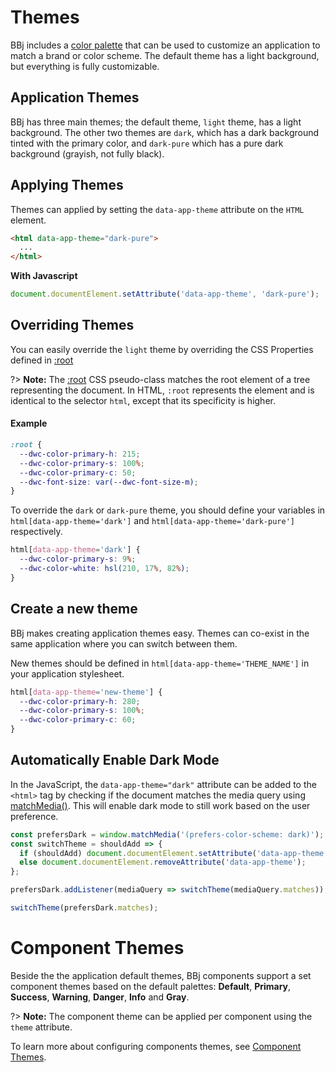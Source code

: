 # Themes

BBj includes a [color palette](/theme-engine/colors?id=the-palette) that can be used to customize an application to match a brand or color scheme. The default theme has a light background, but everything is fully customizable.

## Application Themes

BBj has three main themes; the default theme, `light` theme, has a light background. The other two themes are `dark`, which has a dark background tinted with the primary color, and `dark-pure` which has a pure dark background (grayish, not fully black).

## Applying Themes

Themes can applied by setting the `data-app-theme` attribute on the `HTML` element.

```html
<html data-app-theme="dark-pure">
  ...
</html>
```

**With Javascript**

```javascript
document.documentElement.setAttribute('data-app-theme', 'dark-pure');
```

## Overriding Themes

You can easily override the `light` theme by overriding the CSS Properties defined in [:root](https://developer.mozilla.org/en-US/docs/Web/CSS/:root)

?> **Note:** The [:root](https://developer.mozilla.org/en-US/docs/Web/CSS/:root) CSS pseudo-class matches the root element of a tree representing the document. In HTML, `:root` represents the <html> element and is identical to the selector `html`, except that its specificity is higher.

#### Example

```css
:root {
  --dwc-color-primary-h: 215;
  --dwc-color-primary-s: 100%;
  --dwc-color-primary-c: 50;
  --dwc-font-size: var(--dwc-font-size-m);
}
```

To override the `dark` or `dark-pure` theme, you should define your variables in `html[data-app-theme='dark']` and `html[data-app-theme='dark-pure']` respectively.

```css
html[data-app-theme='dark'] {
  --dwc-color-primary-s: 9%;
  --dwc-color-white: hsl(210, 17%, 82%);
}
```

## Create a new theme

BBj makes creating application themes easy. Themes can co-exist in the same application where you can switch between them.

New themes should be defined in `html[data-app-theme='THEME_NAME']` in your application stylesheet.

```css
html[data-app-theme='new-theme'] {
  --dwc-color-primary-h: 280;
  --dwc-color-primary-s: 100%;
  --dwc-color-primary-c: 60;
}
```

## Automatically Enable Dark Mode

In the JavaScript, the `data-app-theme="dark"` attribute can be added to the `<html>` tag by checking if the document matches the media query using [matchMedia()](https://developer.mozilla.org/en-US/docs/Web/API/Window/matchMedia). This will enable dark mode to still work based on the user preference.

```js
const prefersDark = window.matchMedia('(prefers-color-scheme: dark)');
const switchTheme = shouldAdd => {
  if (shouldAdd) document.documentElement.setAttribute('data-app-theme', 'dark');
  else document.documentElement.removeAttribute('data-app-theme');
};

prefersDark.addListener(mediaQuery => switchTheme(mediaQuery.matches));

switchTheme(prefersDark.matches);
```

# Component Themes

Beside the the application default themes, BBj components support a set component themes based on the default palettes: **Default**, **Primary**, **Success**, **Warning**, **Danger**, **Info** and **Gray**.

?> **Note:** The component theme can be applied per component using the `theme` attribute.

To learn more about configuring components themes, see [Component Themes](theme-engine/colors?id=component-themes).
